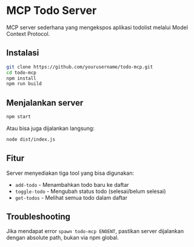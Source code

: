 # MCP Todo Server

MCP server sederhana yang mengekspos aplikasi todolist melalui Model Context Protocol.

## Instalasi

```bash
git clone https://github.com/yourusername/todo-mcp.git
cd todo-mcp
npm install
npm run build
```

## Menjalankan server

```bash
npm start
```

Atau bisa juga dijalankan langsung:
```bash
node dist/index.js
```

## Fitur

Server menyediakan tiga tool yang bisa digunakan:

- `add-todo` - Menambahkan todo baru ke daftar
- `toggle-todo` - Mengubah status todo (selesai/belum selesai)
- `get-todos` - Melihat semua todo dalam daftar

## Troubleshooting

Jika mendapat error `spawn todo-mcp ENOENT`, pastikan server dijalankan dengan absolute path, bukan via npm global.